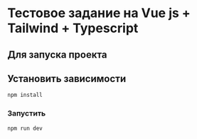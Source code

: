 # Тестовое задание на Vue js + Tailwind + Typescript

## Для запуска проекта
## Установить зависимости

```sh
npm install
```

### Запустить

```sh
npm run dev
```


